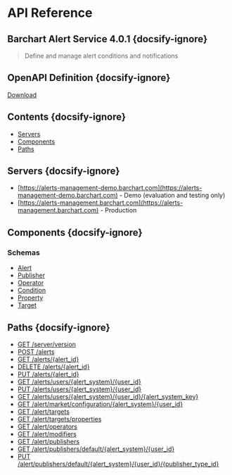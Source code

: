 # API Reference

## Barchart Alert Service 4.0.1 {docsify-ignore}
    
> Define and manage alert conditions and notifications

## OpenAPI Definition {docsify-ignore}

[Download](/static/openapi.yaml)

## Contents {docsify-ignore}

* [Servers](#Servers)
* [Components](#Components)
* [Paths](#Paths)

## Servers {docsify-ignore}

* [https://alerts-management-demo.barchart.com](https://alerts-management-demo.barchart.com)  - Demo (evaluation and testing only)
* [https://alerts-management.barchart.com](https://alerts-management.barchart.com)  - Production

## Components {docsify-ignore}

### Schemas 

* [Alert](/content/api/components?id=schemasAlert)
* [Publisher](/content/api/components?id=schemasPublisher)
* [Operator](/content/api/components?id=schemasOperator)
* [Condition](/content/api/components?id=schemasCondition)
* [Property](/content/api/components?id=schemasProperty)
* [Target](/content/api/components?id=schemasTarget)

## Paths {docsify-ignore}

* [GET /server/version](/content/api/paths?id=get-serverversion)
* [POST /alerts](/content/api/paths?id=post-alerts)
* [GET /alerts/{alert_id}](/content/api/paths?id=get-alertsalert_id)
* [DELETE /alerts/{alert_id}](/content/api/paths?id=delete-alertsalert_id)
* [PUT /alerts/{alert_id}](/content/api/paths?id=put-alertsalert_id)
* [GET /alerts/users/{alert_system}/{user_id}](/content/api/paths?id=get-alertsusersalert_systemuser_id)
* [PUT /alerts/users/{alert_system}/{user_id}](/content/api/paths?id=put-alertsusersalert_systemuser_id)
* [GET /alerts/users/{alert_system}/{user_id}/{alert_system_key}](/content/api/paths?id=get-alertsusersalert_systemuser_idalert_system_key)
* [GET /alert/market/configuration/{alert_system}/{user_id}](/content/api/paths?id=get-alertmarketconfigurationalert_systemuser_id)
* [GET /alert/targets](/content/api/paths?id=get-alerttargets)
* [GET /alert/targets/properties](/content/api/paths?id=get-alerttargetsproperties)
* [GET /alert/operators](/content/api/paths?id=get-alertoperators)
* [GET /alert/modifiers](/content/api/paths?id=get-alertmodifiers)
* [GET /alert/publishers](/content/api/paths?id=get-alertpublishers)
* [GET /alert/publishers/default/{alert_system}/{user_id}](/content/api/paths?id=get-alertpublishersdefaultalert_systemuser_id)
* [PUT /alert/publishers/default/{alert_system}/{user_id}/{publisher_type_id}](/content/api/paths?id=put-alertpublishersdefaultalert_systemuser_idpublisher_type_id)
